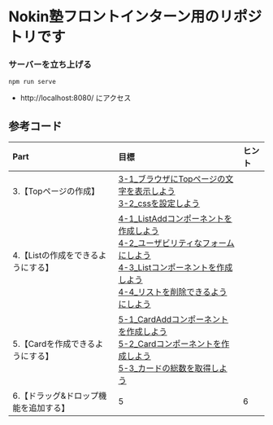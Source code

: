 # Nokin塾フロントインターン用のリポジトリです



### サーバーを立ち上げる
```
npm run serve
```

- http://localhost:8080/ にアクセス


## 参考コード
| Part | 目標 | ヒント |
|:---|:---|:---|
|3.【Topページの作成】 |[3-1_ブラウザにTopページの文字を表示しよう](https://github.com/yuyaamano23/nokin-intertn-vue-trello/tree/%233-1_%E3%83%96%E3%83%A9%E3%82%A6%E3%82%B6%E3%81%ABtop%E3%83%9A%E3%83%BC%E3%82%B8%E3%81%AE%E6%96%87%E5%AD%97%E3%82%92%E8%A1%A8%E7%A4%BA%E3%81%97%E3%82%88%E3%81%86) <br>[3-2_cssを設定しよう](https://github.com/yuyaamano23/nokin-intertn-vue-trello/tree/%233-2_css%E3%82%92%E8%A8%AD%E5%AE%9A%E3%81%97%E3%82%88%E3%81%86)|
|4.【Listの作成をできるようにする】|[4-1_ListAddコンポーネントを作成しよう](https://github.com/yuyaamano23/nokin-intertn-vue-trello/tree/%234-1_ListAdd%E3%82%B3%E3%83%B3%E3%83%9D%E3%83%BC%E3%83%8D%E3%83%B3%E3%83%88%E3%82%92%E4%BD%9C%E6%88%90%E3%81%97%E3%82%88%E3%81%86) <br>[4-2_ユーザビリティなフォームにしよう](https://github.com/yuyaamano23/nokin-intertn-vue-trello/tree/%234-2_%E3%83%A6%E3%83%BC%E3%82%B6%E3%83%93%E3%83%AA%E3%83%86%E3%82%A3%E3%81%AA%E3%83%95%E3%82%A9%E3%83%BC%E3%83%A0%E3%81%AB%E3%81%97%E3%82%88%E3%81%86) <br>[4-3_Listコンポーネントを作成しよう](https://github.com/yuyaamano23/nokin-intertn-vue-trello/tree/%234-3_List%E3%82%B3%E3%83%B3%E3%83%9D%E3%83%BC%E3%83%8D%E3%83%B3%E3%83%88%E3%82%92%E4%BD%9C%E6%88%90%E3%81%97%E3%82%88%E3%81%86) <br>[4-4_リストを削除できるようにしよう](https://github.com/yuyaamano23/nokin-intertn-vue-trello/tree/%234-4_%E3%83%AA%E3%82%B9%E3%83%88%E3%82%92%E5%89%8A%E9%99%A4%E3%81%A7%E3%81%8D%E3%82%8B%E3%82%88%E3%81%86%E3%81%AB%E3%81%97%E3%82%88%E3%81%86)||
|5.【Cardを作成できるようにする】|[5-1_CardAddコンポーネントを作成しよう](https://github.com/yuyaamano23/nokin-intertn-vue-trello/tree/%235-1_CardAdd%E3%82%B3%E3%83%B3%E3%83%9D%E3%83%BC%E3%83%8D%E3%83%B3%E3%83%88%E3%82%92%E4%BD%9C%E6%88%90%E3%81%97%E3%82%88%E3%81%86) <br>[5-2_Cardコンポーネントを作成しよう](https://github.com/yuyaamano23/nokin-intertn-vue-trello/commit/7702d006086e32cda914a14c032a17e24f25e8a7) <br>[5-3_カードの総数を取得しよう](https://github.com/yuyaamano23/nokin-intertn-vue-trello/tree/%235-3_%E3%82%AB%E3%83%BC%E3%83%89%E3%81%AE%E7%B7%8F%E6%95%B0%E3%82%92%E5%8F%96%E5%BE%97%E3%81%97%E3%82%88%E3%81%86)||
|6.【ドラッグ&ドロップ機能を追加する】 |5 |6 |
